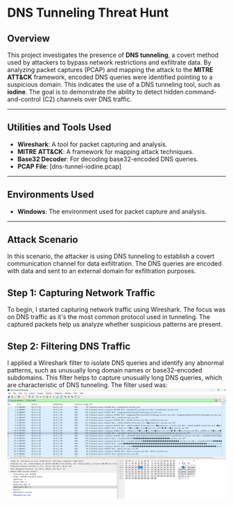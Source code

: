 # DNS Tunneling Threat Hunt

## Overview

This project investigates the presence of **DNS tunneling**, a covert method used by attackers to bypass network restrictions and exfiltrate data. By analyzing packet captures (PCAP) and mapping the attack to the **MITRE ATT&CK** framework, encoded DNS queries were identified pointing to a suspicious domain. This indicates the use of a DNS tunneling tool, such as **iodine**. The goal is to demonstrate the ability to detect hidden command-and-control (C2) channels over DNS traffic.

---

## Utilities and Tools Used

- **Wireshark**: A tool for packet capturing and analysis.
- **MITRE ATT&CK**: A framework for mapping attack techniques.
- **Base32 Decoder**: For decoding base32-encoded DNS queries.
- **PCAP File**: [dns-tunnel-iodine.pcap]

---

## Environments Used

- **Windows**: The environment used for packet capture and analysis.

---

## Attack Scenario

In this scenario, the attacker is using DNS tunneling to establish a covert communication channel for data exfiltration. The DNS queries are encoded with data and sent to an external domain for exfiltration purposes.

## Step 1: Capturing Network Traffic
To begin, I started capturing network traffic using Wireshark. The focus was on DNS traffic as it's the most common protocol used in tunneling. The captured packets help us analyze whether suspicious patterns are present.

## Step 2: Filtering DNS Traffic
I applied a Wireshark filter to isolate DNS queries and identify any abnormal patterns, such as unusually long domain names or base32-encoded subdomains. This filter helps to capture unusually long DNS queries, which are characteristic of DNS tunneling.
The filter used was:
![Capture](https://github.com/abdulhaire567/DNS-Tunneling-Threat-Hunt/blob/main/Screenshot%202025-04-15%20172044.png)

